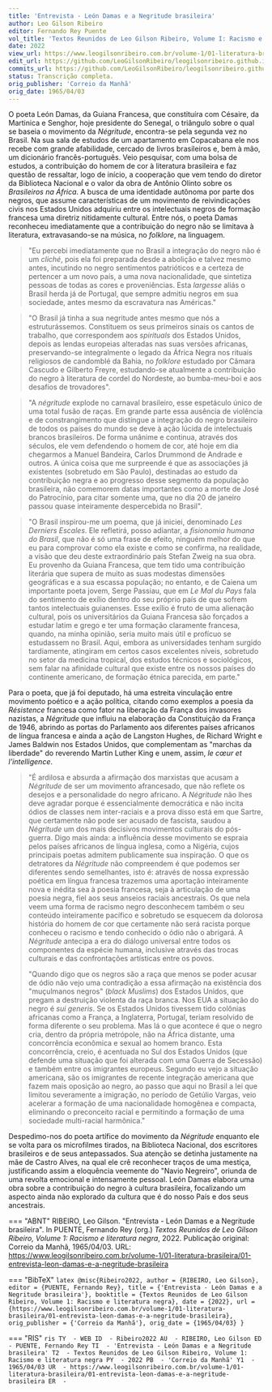 ```yaml
---
title: 'Entrevista - León Damas e a Negritude brasileira'
author: Leo Gilson Ribeiro
editor: Fernando Rey Puente
vol_title: 'Textos Reunidos de Leo Gilson Ribeiro, Volume I: Racismo e literatura negra'
date: 2022
view_url: https://www.leogilsonribeiro.com.br/volume-1/01-literatura-brasileira/01-entrevista-leon-damas-e-a-negritude-brasileira
edit_url: https://github.com/LeoGilsonRibeiro/leogilsonribeiro.github.io/edit/main/docs/markdown/volume-1/01-literatura-brasileira/01-entrevista-leon-damas-e-a-negritude-brasileira.md
commits_url: https://github.com/LeoGilsonRibeiro/leogilsonribeiro.github.io/commits/main/docs/markdown/volume-1/01-literatura-brasileira/01-entrevista-leon-damas-e-a-negritude-brasileira.md
status: Transcrição completa.
orig_publisher: 'Correio da Manhã'
orig_date: 1965/04/03
---
```


O poeta León Damas, da Guiana Francesa, que constituíra com Césaire, da Martinica e Senghor, hoje presidente do Senegal, o triângulo sobre o qual se baseia o movimento da *Négritude*, encontra-se pela segunda vez no Brasil. Na sua sala de estudos de um apartamento em Copacabana ele nos recebe com grande afabilidade, cercado de livros brasileiros e, bem à mão, um dicionário francês-português. Veio pesquisar, com uma bolsa de estudos, a contribuição do homem de cor à literatura brasileira e faz questão de ressaltar, logo de início, a cooperação que vem tendo do diretor da Biblioteca Nacional e o valor da obra de Antônio Olinto sobre os *Brasileiros na África*. A busca de uma identidade autônoma por parte dos negros, que assume características de um movimento de reivindicações civis nos Estados Unidos adquiriu entre os intelectuais negros de formação francesa uma diretriz nitidamente cultural. Entre nós, o poeta Damas reconheceu imediatamente que a contribuição do negro não se limitava à literatura, extravasando-se na música, no *folklore*, na linguagem.

> "Eu percebi imediatamente que no Brasil a integração do negro não é um *cliché*, pois ela foi preparada desde a abolição e talvez mesmo antes, incutindo no negro sentimentos patrióticos e a certeza de pertencer a um novo país, a uma nova nacionalidade, que sintetiza pessoas de todas as cores e proveniências. Esta *largesse* aliás o Brasil herda já de Portugal, que sempre admitiu negros em sua sociedade, antes mesmo da escravatura nas Américas."

> "O Brasil já tinha a sua negritude antes mesmo que nós a estruturássemos. Constituem os seus primeiros sinais os cantos de trabalho, que correspondem aos *spirituals* dos Estados Unidos, depois as lendas europeias alteradas nas suas versões africanas, preservando-se integralmente o legado da África Negra nos rituais religiosos de candomblé da Bahia, no *folklore* estudado por Câmara Cascudo e Gilberto Freyre, estudando-se atualmente a contribuição do negro à literatura de cordel do Nordeste, ao bumba-meu-boi e aos desafios de trovadores".

> "A *négritude* explode no carnaval brasileiro, esse espetáculo único de uma total fusão de raças. Em grande parte essa ausência de violência e de constrangimento que distingue a integração do negro brasileiro de todos os países do mundo se deve à ação lúcida de intelectuais brancos brasileiros. De forma unânime e continua, através dos séculos, ele vem defendendo o homem de cor, até hoje em dia chegarmos a Manuel Bandeira, Carlos Drummond de Andrade e outros. A única coisa que me surpreende é que as associações já existentes (sobretudo em São Paulo), destinadas ao estudo da contribuição negra e ao progresso desse segmento da população brasileira, não comemorem datas importantes como a morte de José do Patrocínio, para citar somente uma, que no dia 20 de janeiro passou quase inteiramente despercebida no Brasil".

> "O Brasil inspirou-me um poema, que já iniciei, denominado *Les Derniers Escales*. Ele refletirá, posso adiantar, a *fisionomia humana do Brasil*, que não é só uma frase de efeito, ninguém melhor do que eu para comprovar como ela existe e como se confirma, na realidade, a visão que deu deste extraordinário país Stefan Zweig na sua obra. Eu provenho da Guiana Francesa, que tem tido uma contribuição literária que supera de muito as suas modestas dimensões geográficas e a sua escassa população; no entanto, e de Caiena um importante poeta jovem, Serge Passiau, que em *Le Mal du Pays* fala do sentimento de exílio dentro do seu próprio país de que sofrem tantos intelectuais guianenses. Esse exílio é fruto de uma alienação cultural, pois os universitários da Guiana Francesa são forçados a estudar latim e grego e ter uma formação claramente francesa, quando, na minha opinião, seria muito mais útil e profícuo se estudassem no Brasil. Aqui, embora as universidades tenham surgido tardiamente, atingiram em certos casos excelentes níveis, sobretudo no setor da medicina tropical, dos estudos técnicos e sociológicos, sem falar na afinidade cultural que existe entre os nossos países do continente americano, de formação étnica parecida, em parte."

Para o poeta, que já foi deputado, há uma estreita vinculação entre movimento poético e a ação política, citando como exemplos a poesia da *Résistence* francesa como fator na liberação da França dos invasores nazistas, a *Négritude* que influiu na elaboração da Constituição da França de 1946, abrindo as portas do Parlamento aos diferentes países africanos de língua francesa e ainda a ação de Langston Hughes, de Richard Wright e James Baldwin nos Estados Unidos, que complementam as "marchas da liberdade" do reverendo Martin Luther King e unem, assim, *le cœur et l'intelligence*.

> "É ardilosa e absurda a afirmação dos marxistas que acusam a *Négritude* de ser um movimento afrancesado, que não reflete os desejos e a personalidade do negro africano. A *Négritude* não lhes deve agradar porque é essencialmente democrática e não incita ódios de classes nem inter-raciais e a prova disso está em que Sartre, que certamente não pode ser acusado de fascista, saudou a *Négritude* um dos mais decisivos movimentos culturais do pós-guerra. Digo mais ainda: a influência desse movimento se espraia pelos países africanos de língua inglesa, como a Nigéria, cujos principais poetas admitem publicamente sua inspiração. O que os detratores da *Négritude* não compreendem é que podemos ser diferentes sendo semelhantes, isto é: através de nossa expressão poética em língua francesa trazemos uma aportação inteiramente nova e inédita sea à poesia francesa, seja à articulação de uma poesia negra, fiel aos seus anseios raciais ancestrais. Os que nela veem uma forma de racismo negro desconhecem também o seu conteúdo inteiramente pacífico e sobretudo se esquecem da dolorosa história do homem de cor que certamente não será racista porque conheceu o racismo e tendo conhecido o ódio não o abrigará. A *Négritude* antecipa a era do diálogo universal entre todos os componentes da espécie humana, inclusive através das trocas culturais e das confrontações artísticas entre os povos. 
>
> "Quando digo que os negros são a raça que menos se poder acusar de ódio não vejo uma contradição a essa afirmação na existência dos "muçulmanos negros" (*black Muslims*) dos Estados Unidos, que pregam a destruição violenta da raça branca. Nos EUA a situação do negro é *sui generis*. Se os Estados Unidos tivessem tido colônias africanas como a França, a Inglaterra, Portugal, teriam resolvido de forma diferente o seu problema. Mas lá o que acontece é que o negro cria, dentro da própria metrópole, não na África distante, uma concorrência econômica e sexual ao homem branco. Esta concorrência, creio, é acentuada no Sul dos Estados Unidos (que defende uma situação que foi alterada com uma Guerra de Secessão) e também entre os imigrantes europeus. Segundo eu vejo a situação americana, são os imigrantes de recente integração americana que fazem mais oposição ao negro, ao passo que aqui no Brasil a lei que limitou severamente a imigração, no período de Getúlio Vargas, veio acelerar a formação de uma nacionalidade homogênea e compacta, eliminando o preconceito racial e permitindo a formação de uma sociedade multi-racial harmônica."

Despedimo-nos do poeta artífice do movimento da *Négritude* enquanto ele se volta para os microfilmes tirados, na Biblioteca Nacional, dos escritores brasileiros e de seus antepassados. Sua atenção se detinha justamente na mãe de Castro Alves, na qual ele crê reconhecer traços de uma mestiça, justificando assim a eloquência veemente do "Navio Negreiro", oriunda de uma revolta emocional e intensamente pessoal. León Damas elabora uma obra sobre a contribuição do negro à cultura brasileira, focalizando um aspecto ainda não explorado da cultura que é do nosso País e dos seus ancestrais.


=== "ABNT"
    RIBEIRO, Leo Gilson. "Entrevista - León Damas e a Negritude brasileira". In PUENTE, Fernando Rey (org.) <em>Textos Reunidos de Leo Gilson Ribeiro, Volume 1: Racismo e literatura negra</em>, 2022. Publicação original: Correio da Manhã, 1965/04/03. URL: <a href="stable_url">https://www.leogilsonribeiro.com.br/volume-1/01-literatura-brasileira/01-entrevista-leon-damas-e-a-negritude-brasileira</a>

=== "BibTeX"
    ```latex
    @misc{Ribeiro2022,
    author = {RIBEIRO, Leo Gilson},
    editor = {PUENTE, Fernando Rey},
    title = {'Entrevista - León Damas e a Negritude brasileira'},
    booktitle = {Textos Reunidos de Leo Gilson Ribeiro, Volume 1: Racismo e literatura negra},
    date = {2022},
    url = {https://www.leogilsonribeiro.com.br/volume-1/01-literatura-brasileira/01-entrevista-leon-damas-e-a-negritude-brasileira},
    orig_publisher = {'Correio da Manhã'},
    orig_date = {1965/04/03}
    }
    ```

=== "RIS"
    ```ris
    TY  - WEB
    ID  - Ribeiro2022
    AU  - RIBEIRO, Leo Gilson
    ED  - PUENTE, Fernando Rey
    TI  - 'Entrevista - León Damas e a Negritude brasileira'
    T2  - Textos Reunidos de Leo Gilson Ribeiro, Volume 1: Racismo e literatura negra
    PY  - 2022
    PB  - 'Correio da Manhã'
    Y1  - 1965/04/03
    UR  - https://www.leogilsonribeiro.com.br/volume-1/01-literatura-brasileira/01-entrevista-leon-damas-e-a-negritude-brasileira
    ER  - 
    ```
